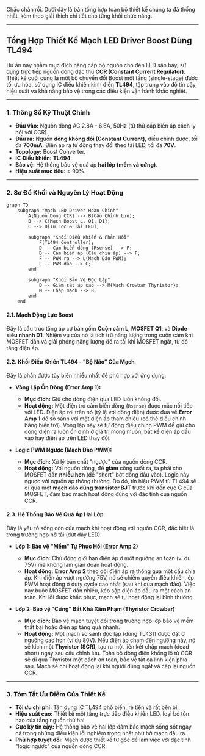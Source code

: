 Chắc chắn rồi. Dưới đây là bản tổng hợp toàn bộ thiết kế chúng ta đã thống nhất, kèm theo giải thích chi tiết cho từng khối chức năng.

-----

## **Tổng Hợp Thiết Kế Mạch LED Driver Boost Dùng TL494**

Dự án này nhằm mục đích nâng cấp bộ nguồn cho đèn LED sân bay, sử dụng trực tiếp nguồn dòng đặc thù **CCR (Constant Current Regulator)**. Thiết kế cuối cùng là một bộ chuyển đổi Boost một tầng (single-stage) được tối ưu hóa, sử dụng IC điều khiển kinh điển **TL494**, tập trung vào độ tin cậy, hiệu suất và khả năng bảo vệ trong các điều kiện vận hành khắc nghiệt.

-----

### **1. Thông Số Kỹ Thuật Chính**

  * **Đầu vào:** Nguồn dòng AC 2.8A - 6.6A, 50Hz (từ thứ cấp biến áp cách ly nối với CCR).
  * **Đầu ra:** Nguồn **dòng không đổi (Constant Current)**, điều chỉnh được, tối đa **700mA**. Điện áp ra tự động thay đổi theo tải LED, tối đa **70V**.
  * **Topology:** Boost Converter.
  * **IC Điều khiển:** **TL494**.
  * **Bảo vệ:** Hệ thống bảo vệ quá áp **hai lớp (mềm và cứng)**.
  * **Hiệu suất mục tiêu:** ≥ 90%.

-----

### **2. Sơ Đồ Khối và Nguyên Lý Hoạt Động**

```mermaid
graph TD
    subgraph "Mạch LED Driver Hoàn Chỉnh"
        A[Nguồn Dòng CCR] --> B(Cầu Chỉnh Lưu);
        B --> C{Mạch Boost L, Q1, D1};
        C --> D[Tụ Lọc & Tải LED];

        subgraph "Khối Điều Khiển & Phản Hồi"
            F(TL494 Controller);
            D -- Cảm biến dòng (Rsense) --> F;
            D -- Cảm biến áp (Cầu chia áp) --> F;
            F -- PWM ra --> L(Mạch Đảo PWM);
            L -- PWM đảo --> C;
        end

        subgraph "Khối Bảo Vệ Độc Lập"
            D -- Giám sát áp cao --> M{Mạch Crowbar Thyristor};
            M -- Chập mạch --> B;
        end
    end
```

#### **2.1. Mạch Động Lực Boost**

Đây là cấu trúc tăng áp cơ bản gồm **Cuộn cảm L**, **MOSFET Q1**, và **Diode siêu nhanh D1**. Nhiệm vụ của nó là tích trữ năng lượng trong cuộn cảm khi MOSFET dẫn và giải phóng năng lượng đó ra tải khi MOSFET ngắt, từ đó tăng điện áp.

#### **2.2. Khối Điều Khiển TL494 - "Bộ Não" Của Mạch**

Đây là phần được tùy biến nhiều nhất để phù hợp với ứng dụng:

  * **Vòng Lặp Ổn Dòng (Error Amp 1):**

      * **Mục đích:** Giữ cho dòng điện qua LED luôn không đổi.
      * **Hoạt động:** Một điện trở cảm biến dòng (`Rsense`) được mắc nối tiếp với LED. Điện áp rơi trên nó (tỷ lệ với dòng điện) được đưa về **Error Amp 1** để so sánh với một điện áp tham chiếu (có thể điều chỉnh bằng biến trở). Vòng lặp này sẽ tự động điều chỉnh PWM để giữ cho dòng điện ra luôn ổn định ở giá trị mong muốn, bất kể điện áp đầu vào hay điện áp trên LED thay đổi.

  * **Logic PWM Ngược (Mạch Đảo PWM):**

      * **Mục đích:** Xử lý bản chất "ngược" của nguồn dòng CCR.
      * **Hoạt động:** Với nguồn dòng, để **giảm** công suất ra, ta phải cho MOSFET dẫn **nhiều hơn** (để "short" bớt dòng đầu vào). Logic này ngược với nguồn áp thông thường. Do đó, tín hiệu PWM từ TL494 sẽ đi qua một **mạch đảo dùng transistor BJT** trước khi đến cực G của MOSFET, đảm bảo mạch hoạt động đúng với đặc tính của nguồn CCR.

#### **2.3. Hệ Thống Bảo Vệ Quá Áp Hai Lớp**

Đây là yếu tố sống còn của mạch khi hoạt động với nguồn CCR, đặc biệt là trong trường hợp hở tải (đứt dây LED).

  * **Lớp 1: Bảo vệ "Mềm" Tự Phục Hồi (Error Amp 2)**

      * **Mục đích:** Chủ động giới hạn điện áp ở một ngưỡng an toàn (ví dụ 75V) mà không làm gián đoạn hoạt động.
      * **Hoạt động:** **Error Amp 2** theo dõi điện áp ra thông qua một cầu chia áp. Khi điện áp vượt ngưỡng 75V, nó sẽ chiếm quyền điều khiển, ép PWM hoạt động ở duty cycle cao nhất (sau khi qua mạch đảo). Việc này buộc MOSFET dẫn nhiều, kéo sập điện áp đầu ra một cách an toàn. Khi lỗi được khắc phục, mạch sẽ tự hoạt động lại bình thường.

  * **Lớp 2: Bảo vệ "Cứng" Bất Khả Xâm Phạm (Thyristor Crowbar)**

      * **Mục đích:** Bảo vệ mạch tuyệt đối trong trường hợp lớp bảo vệ mềm thất bại hoặc điện áp tăng quá nhanh.
      * **Hoạt động:** Một mạch so sánh độc lập (dùng TL431) được đặt ở ngưỡng cao hơn (ví dụ 80V). Nếu điện áp chạm đến ngưỡng này, nó sẽ kích một **Thyristor (SCR)**, tạo ra một liên kết chập mạch (dead short) ngay sau cầu chỉnh lưu. Toàn bộ dòng điện khổng lồ từ CCR sẽ đi qua Thyristor một cách an toàn, bảo vệ tất cả linh kiện phía sau. Mạch sẽ chỉ hoạt động lại khi người dùng ngắt và cấp lại nguồn CCR.

-----

### **3. Tóm Tắt Ưu Điểm Của Thiết Kế**

  * **Tối ưu chi phí:** Tận dụng IC TL494 phổ biến, rẻ tiền và rất bền bỉ.
  * **Hiệu suất cao:** Thiết kế một tầng trực tiếp điều khiển LED, loại bỏ tổn hao của tầng nguồn thứ hai.
  * **Cực kỳ tin cậy:** Hệ thống bảo vệ hai lớp đảm bảo mạch sống sót ngay cả trong những điều kiện lỗi nghiêm trọng nhất như hở mạch đầu ra.
  * **Phù hợp tuyệt đối:** Mạch được thiết kế từ gốc để làm việc với đặc tính "logic ngược" của nguồn dòng CCR.

